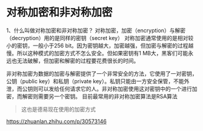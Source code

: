 # 对称加密和非对称加密
1、什么叫做对称加密和非对称加密？
对称加密，加密（encryption）与解密（decryption）用的是同样的密钥（secret key）
对称加密通常使用的是相对较小的密钥，一般小于256 bit。因为密钥越大，加密越强，但加密与解密的过程越慢。所以这种模式的加密方式不怎么安全。但如果密钥有1 MB大，黑客们可能永远也无法破解，但加密和解密的过程要花费很长的时间。

非对称加密为数据的加密与解密提供了一个非常安全的方法，它使用了一对密钥，公钥（public key）和私钥（private key）。私钥只能由一方安全保管，不能外泄，而公钥则可以发给任何请求它的人。非对称加密使用这对密钥中的一个进行加密，而解密则需要另一个密钥。
目前最常用的非对称加密算法是RSA算法
> 这也是德易现在使用的加密方式

https://zhuanlan.zhihu.com/p/30573146
